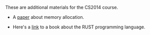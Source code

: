 
These are additional materials for the CS2014 course.

- A [paper](dsa.pdf) about memory allocation. 

- Here's a [link](https://github.com/rust-lang/book) to a book about the RUST
  programming language.

